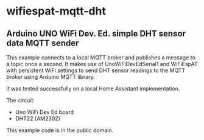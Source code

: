 # wifiespat-mqtt-dht

## Arduino UNO WiFi Dev. Ed. simple DHT sensor data MQTT sender

  This example connects to a local MQTT broker and publishes a message to
  a topic once a second. It makes use of UnoWiFiDevEdSerial1 and 
  WiFiEspAT with persistent WiFi settings to send DHT sensor 
  readings to the MQTT broker using Arduino MQTT library.

  It was tested successfully on a local Home Assistant implementation.
  
  The circuit:
  - Uno WiFi Dev Ed board
  - DHT22 (AM2302)

  This example code is in the public domain.
